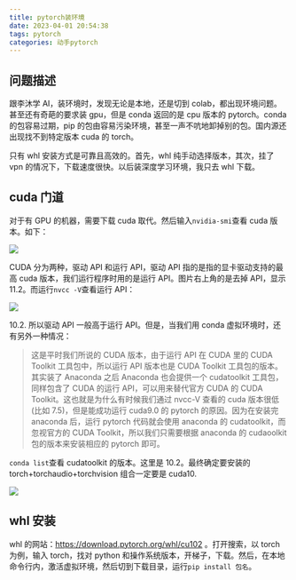 ```yaml
---
title: pytorch装环境
date: 2023-04-01 20:54:38
tags: pytorch
categories: 动手pytorch
---
```


## 问题描述

跟李沐学 AI，装环境时，发现无论是本地，还是切到 colab，都出现环境问题。甚至还有奇葩的要求装 gpu，但是 conda 返回的是 cpu 版本的 pytorch。conda 的包容易过期，pip 的包由容易污染环境，甚至一声不吭地卸掉别的包。国内源还出现找不到特定版本 cuda 的 torch。

只有 whl 安装方式是可靠且高效的。首先，whl 纯手动选择版本，其次，挂了 vpn 的情况下，下载速度很快。以后装深度学习环境，我只去 whl 下载。

## cuda 门道

对于有 GPU 的机器，需要下载 cuda 取代。然后输入`nvidia-smi`查看 cuda 版本。如下：

![](https://cdn.jsdelivr.net/gh/li199-code/blog-imgs@main/16804384729851680438472133.png)

CUDA 分为两种，驱动 API 和运行 API，驱动 API 指的是指的显卡驱动支持的最高 cuda 版本，我们运行程序时用的是运行 API。图片右上角的是去掉 API，显示 11.2。而运行`nvcc -V`查看运行 API：

![](https://cdn.jsdelivr.net/gh/li199-code/blog-imgs@main/16804385269811680438526702.png)

10.2. 所以驱动 API 一般高于运行 API。但是，当我们用 conda 虚拟环境时，还有另外一种情况：

> 这是平时我们所说的 CUDA 版本，由于运行 API 在 CUDA 里的 CUDA Toolkit 工具包中，所以运行 API 版本也是 CUDA Toolkit 工具包的版本。其实装了 Anaconda 之后 Anaconda 也会提供一个 cudatoolkit 工具包，同样包含了 CUDA 的运行 API，可以用来替代官方 CUDA 的 CUDA Toolkit。这也就是为什么有时候我们通过 nvcc-V 查看的 cuda 版本很低(比如 7.5)，但是能成功运行 cuda9.0 的 pytorch 的原因。因为在安装完 anaconda 后，运行 pytorch 代码就会使用 anaconda 的 cudatoolkit，而忽视官方的 CUDA Toolkit，所以我们只需要根据 anaconda 的 cudaoolkit 包的版本来安装相应的 pytorch 即可。

`conda list`查看 cudatoolkit 的版本。这里是 10.2。最终确定要安装的 torch+torchaudio+torchvision 组合一定要是 cuda10.

![](https://cdn.jsdelivr.net/gh/li199-code/blog-imgs@main/16804386679841680438667613.png)

## whl 安装

whl 的网站：https://download.pytorch.org/whl/cu102 。打开搜索，以 torch 为例，输入 torch，找对 python 和操作系统版本，开梯子，下载。然后，在本地命令行内，激活虚拟环境，然后切到下载目录，运行`pip install 包名`。
